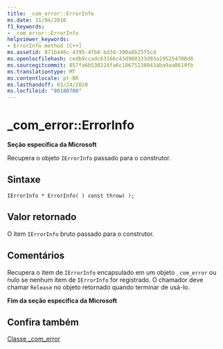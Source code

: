 ```yaml
---
title: _com_error::ErrorInfo
ms.date: 11/04/2016
f1_keywords:
- _com_error::ErrorInfo
helpviewer_keywords:
- ErrorInfo method [C++]
ms.assetid: 071b446c-4395-4fb8-bd3d-300a8b25f5cd
ms.openlocfilehash: cedb9ccadc63166c43d980333d93a195254700d8
ms.sourcegitcommit: 857fa6b530224fa6c18675138043aba9aa0619fb
ms.translationtype: MT
ms.contentlocale: pt-BR
ms.lasthandoff: 03/24/2020
ms.locfileid: "80180700"
---
```

# <a name="_com_errorerrorinfo"></a>_com_error::ErrorInfo

**Seção específica da Microsoft**

Recupera o objeto `IErrorInfo` passado para o construtor.

## <a name="syntax"></a>Sintaxe

```
IErrorInfo * ErrorInfo( ) const throw( );
```

## <a name="return-value"></a>Valor retornado

O item `IErrorInfo` bruto passado para o construtor.

## <a name="remarks"></a>Comentários

Recupera o item de `IErrorInfo` encapsulado em um objeto `_com_error` ou nulo se nenhum item de `IErrorInfo` for registrado. O chamador deve chamar `Release` no objeto retornado quando terminar de usá-lo.

**Fim da seção específica da Microsoft**

## <a name="see-also"></a>Confira também

[Classe _com_error](../cpp/com-error-class.md)
